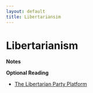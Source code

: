 ```yaml
---
layout: default
title: Libertariansim
---
```


# Libertarianism

**Notes**


**Optional Reading**
+ [The Libertarian Party Platform](https://www.law.cornell.edu/supremecourt/text/197/11)
